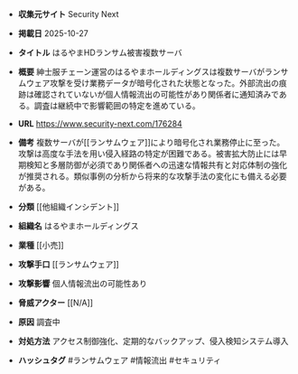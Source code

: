 - **収集元サイト**
Security Next

- **掲載日**
2025-10-27

- **タイトル**
はるやまHDランサム被害複数サーバ

- **概要**
紳士服チェーン運営のはるやまホールディングスは複数サーバがランサムウェア攻撃を受け業務データが暗号化された状態となった。外部流出の痕跡は確認されていないが個人情報流出の可能性があり関係者に通知済みである。調査は継続中で影響範囲の特定を進めている。

- **URL**
https://www.security-next.com/176284

- **備考**
複数サーバが[[ランサムウェア]]により暗号化され業務停止に至った。攻撃は高度な手法を用い侵入経路の特定が困難である。被害拡大防止には早期検知と多層防御が必須であり関係者への迅速な情報共有と対応体制の強化が推奨される。類似事例の分析から将来的な攻撃手法の変化にも備える必要がある。

- **分類**
[[他組織インシデント]]

- **組織名**
はるやまホールディングス

- **業種**
[[小売]]

- **攻撃手口**
[[ランサムウェア]]

- **攻撃影響**
個人情報流出の可能性あり

- **脅威アクター**
[[N/A]]

- **原因**
調査中

- **対処方法**
アクセス制御強化、定期的なバックアップ、侵入検知システム導入

- **ハッシュタグ**
#ランサムウェア #情報流出 #セキュリティ
